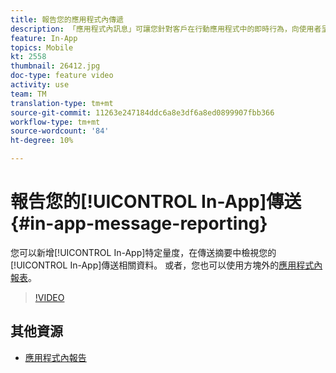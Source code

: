 ```yaml
---
title: 報告您的應用程式內傳遞
description: 「應用程式內訊息」可讓您針對客戶在行動應用程式中的即時行為，向使用者呈現與情境相關的應用程式內訊息。
feature: In-App
topics: Mobile
kt: 2558
thumbnail: 26412.jpg
doc-type: feature video
activity: use
team: TM
translation-type: tm+mt
source-git-commit: 11263e247184ddc6a8e3df6a8ed0899907fbb366
workflow-type: tm+mt
source-wordcount: '84'
ht-degree: 10%

---
```


# 報告您的[!UICONTROL In-App]傳送{#in-app-message-reporting}

您可以新增[!UICONTROL In-App]特定量度，在傳送摘要中檢視您的[!UICONTROL In-App]傳送相關資料。 或者，您也可以使用方塊外的[應用程式內報表](https://docs.adobe.com/content/help/en/campaign-standard/using/reporting/list-of-reports/in-app-report.html)。

>[!VIDEO](https://video.tv.adobe.com/v/26412?quality=12)

## 其他資源

* [應用程式內報告](https://docs.adobe.com/content/help/en/campaign-standard/using/reporting/list-of-reports/in-app-report.html)
